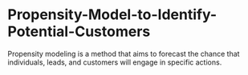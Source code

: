 # Propensity-Model-to-Identify-Potential-Customers
Propensity modeling is a method that aims to forecast the chance that individuals, leads, and customers will engage in specific actions.
